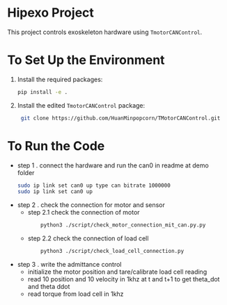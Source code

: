 # Hipexo Project

This project controls exoskeleton hardware using `TmotorCANControl`.

# To Set Up the Environment
1. Install the required packages:
   ```bash
   pip install -e .
   ```
2. Install the edited `TmotorCANControl` package:
   ```bash
    git clone https://github.com/HuanMinpopcorn/TMotorCANControl.git
   ```


# To Run the Code
* step 1 . connect the hardware and run the can0 in readme at demo folder
    ```bash
    sudo ip link set can0 up type can bitrate 1000000
    sudo ip link set can0 up
    ```
* step 2 . check the connection for motor and sensor 
    * step 2.1 check the connection of motor
        ```bash
            python3 ./script/check_motor_connection_mit_can.py.py
        ```
    * step 2.2 check the connection of load cell 
        ```bash
            python3 ./script/check_load_cell_connection.py
        ```
* step 3 . write the admittance control 
    * initialize the motor position and tare/calibrate load cell reading 
    * read 10 position and 10 velocity in 1khz at t and t+1 to get theta_dot and theta ddot 
    * read torque from load cell in 1khz 

